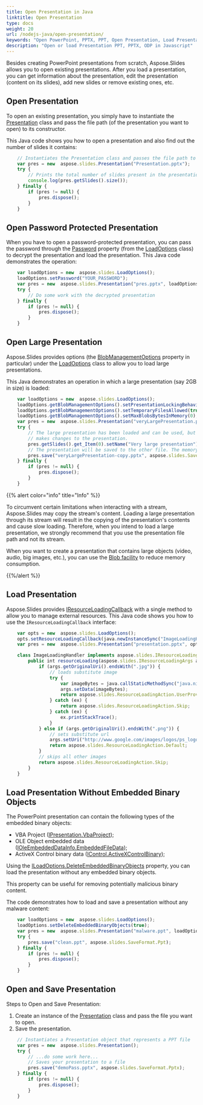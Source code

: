 ```yaml
---
title: Open Presentation in Java
linktitle: Open Presentation
type: docs
weight: 20
url: /nodejs-java/open-presentation/
keywords: "Open PowerPoint, PPTX, PPT, Open Presentation, Load Presentation, Java"
description: "Open or load Presentation PPT, PPTX, ODP in Javascript"
---
```


Besides creating PowerPoint presentations from scratch, Aspose.Slides allows you to open existing presentations. After you load a presentation, you can get information about the presentation, edit the presentation (content on its slides), add new slides or remove existing ones, etc. 

## Open Presentation

To open an existing presentation, you simply have to instantiate the [Presentation](https://reference.aspose.com/slides/nodejs-java/aspose.slides/presentation/) class and pass the file path (of the presentation you want to open) to its constructor.

This Java code shows you how to open a presentation and also find out the number of slides it contains: 

```javascript
    // Instantiates the Presentation class and passes the file path to its constructor
    var pres = new  aspose.slides.Presentation("Presentation.pptx");
    try {
        // Prints the total number of slides present in the presentation
        console.log(pres.getSlides().size());
    } finally {
        if (pres != null) {
            pres.dispose();
        }
    }
```

## **Open Password Protected Presentation**

When you have to open a password-protected presentation, you can pass the password through the [Password](https://reference.aspose.com/slides/nodejs-java/aspose.slides/loadoptions/#getPassword--) property (from the [LoadOptions](https://reference.aspose.com/slides/nodejs-java/aspose.slides/loadoptions/) class) to decrypt the presentation and load the presentation. This Java code demonstrates the operation:

```javascript
    var loadOptions = new  aspose.slides.LoadOptions();
    loadOptions.setPassword("YOUR_PASSWORD");
    var pres = new  aspose.slides.Presentation("pres.pptx", loadOptions);
    try {
        // Do some work with the decrypted presentation
    } finally {
        if (pres != null) {
            pres.dispose();
        }
    }
```

## Open Large Presentation

Aspose.Slides provides options (the [BlobManagementOptions](https://reference.aspose.com/slides/nodejs-java/aspose.slides/loadoptions/#setBlobManagementOptions-aspose.slides.IBlobManagementOptions-) property in particular) under the [LoadOptions](https://reference.aspose.com/slides/nodejs-java/aspose.slides/LoadOptions) class to allow you to load large presentations.

This Java demonstrates an operation in which a large presentation (say 2GB in size) is loaded:

```javascript
    var loadOptions = new  aspose.slides.LoadOptions();
    loadOptions.getBlobManagementOptions().setPresentationLockingBehavior(aspose.slides.PresentationLockingBehavior.KeepLocked);
    loadOptions.getBlobManagementOptions().setTemporaryFilesAllowed(true);
    loadOptions.getBlobManagementOptions().setMaxBlobsBytesInMemory(0);
    var pres = new  aspose.slides.Presentation("veryLargePresentation.pptx", loadOptions);
    try {
        // The large presentation has been loaded and can be used, but the memory consumption is still low.
        // makes changes to the presentation.
        pres.getSlides().get_Item(0).setName("Very large presentation");
        // The presentation will be saved to the other file. The memory consumption stays low during the operation
        pres.save("veryLargePresentation-copy.pptx", aspose.slides.SaveFormat.Pptx);
    } finally {
        if (pres != null) {
            pres.dispose();
        }
    }
```

{{% alert color="info" title="Info" %}}

To circumvent certain limitations when interacting with a stream, Aspose.Slides may copy the stream's content. Loading a large presentation through its stream will result in the copying of the presentation's contents and cause slow loading. Therefore, when you intend to load a large presentation, we strongly recommend that you use the presentation file path and not its stream.

When you want to create a presentation that contains large objects (video, audio, big images, etc.), you can use the [Blob facility](https://docs.aspose.com/slides/java/manage-blob/) to reduce memory consumption.

{{%/alert %}} 


## Load Presentation

Aspose.Slides provides [IResourceLoadingCallback](https://reference.aspose.com/slides/nodejs-java/aspose.slides/iresourceloadingcallback/) with a single method to allow you to manage external resources. This Java code shows you how to use the `IResourceLoadingCallback` interface:

```javascript
    var opts = new  aspose.slides.LoadOptions();
    opts.setResourceLoadingCallback(java.newInstanceSync("ImageLoadingHandler", ));
    var pres = new  aspose.slides.Presentation("presentation.pptx", opts);
```

```javascript
    class ImageLoadingHandler implements aspose.slides.IResourceLoadingCallback {
        public int resourceLoading(aspose.slides.IResourceLoadingArgs args) {
            if (args.getOriginalUri().endsWith(".jpg")) {
                // loads substitute image
                try {
                    var imageBytes = java.callStaticMethodSync("java.nio.file.Files", "readAllBytes", java.newInstanceSync("java.io.File", "aspose-logo.jpg").toPath());
                    args.setData(imageBytes);
                    return aspose.slides.ResourceLoadingAction.UserProvided;
                } catch (ex) {
                    return aspose.slides.ResourceLoadingAction.Skip;
                } catch (ex) {
                    ex.printStackTrace();
                }
            } else if (args.getOriginalUri().endsWith(".png")) {
                // sets substitute url
                args.setUri("http://www.google.com/images/logos/ps_logo2.png");
                return aspose.slides.ResourceLoadingAction.Default;
            }
            // skips all other images
            return aspose.slides.ResourceLoadingAction.Skip;
        }
    }
```

## Load Presentation Without Embedded Binary Objects

The PowerPoint presentation can contain the following types of the embedded binary objects:

- VBA Project ([IPresentation.VbaProject](https://reference.aspose.com/slides/nodejs-java/aspose.slides/vbaproject/));
- OLE Object embedded data ([IOleEmbeddedDataInfo.EmbeddedFileData](https://reference.aspose.com/slides/nodejs-java/aspose.slides/ioleembeddeddatainfo/#getEmbeddedFileData--));
- ActiveX Control binary data ([IControl.ActiveXControlBinary](https://reference.aspose.com/slides/nodejs-java/aspose.slides/icontrol/#getActiveXControlBinary--));

Using the [ILoadOptions.DeleteEmbeddedBinaryObjects](https://reference.aspose.com/slides/nodejs-java/aspose.slides/iloadoptions/#setDeleteEmbeddedBinaryObjects-boolean-) property, you can load the presentation without any embedded binary objects.

This property can be useful for removing potentially malicious binary content.

The code demonstrates how to load and save a presentation without any malware content:

```javascript
    var loadOptions = new  aspose.slides.LoadOptions();
    loadOptions.setDeleteEmbeddedBinaryObjects(true);
    var pres = new  aspose.slides.Presentation("malware.ppt", loadOptions);
    try {
        pres.save("clean.ppt", aspose.slides.SaveFormat.Ppt);
    } finally {
        if (pres != null) {
            pres.dispose();
        }
    }
```

## Open and Save Presentation

Steps to Open and Save Presentation:

1. Create an instance of the [Presentation](https://reference.aspose.com/slides/nodejs-java/aspose.slides/Presentation) class and pass the file you want to open.
2. Save the presentation.  

```javascript
    // Instantiates a Presentation object that represents a PPT file
    var pres = new  aspose.slides.Presentation();
    try {
        // ...do some work here...
        // Saves your presentation to a file
        pres.save("demoPass.pptx", aspose.slides.SaveFormat.Pptx);
    } finally {
        if (pres != null) {
            pres.dispose();
        }
    }
```
